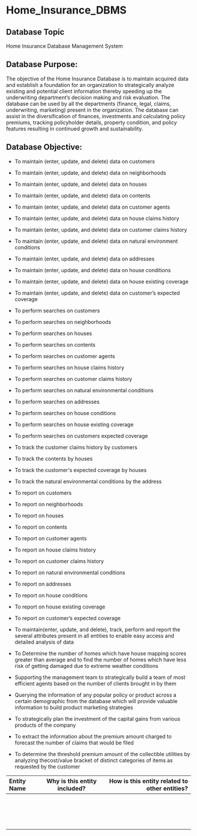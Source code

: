 # Home_Insurance_DBMS

## Database Topic
Home Insurance Database Management System

## Database Purpose:
The objective of the Home Insurance Database is to maintain acquired data and establish a foundation for an organization to strategically analyze existing and potential client information thereby speeding up the underwriting department’s decision making and risk evaluation. The database can be used by all the departments (finance, legal, claims, underwriting, marketing) present in the organization. The database can assist in the diversification of finances, investments and calculating policy premiums, tracking policyholder details, property condition, and policy features resulting in continued growth and sustainability.

## Database Objective:
  - To maintain (enter, update, and delete) data on customers
  - To maintain (enter, update, and delete) data on neighborhoods
  - To maintain (enter, update, and delete) data on houses
  - To maintain (enter, update, and delete) data on contents
  - To maintain (enter, update, and delete) data on customer agents
  - To maintain (enter, update, and delete) data on house claims history
  - To maintain (enter, update, and delete) data on customer claims history
  - To maintain (enter, update, and delete) data on natural environment conditions
  - To maintain (enter, update, and delete) data on addresses
  - To maintain (enter, update, and delete) data on house conditions
  - To maintain (enter, update, and delete) data on house existing coverage
  - To maintain (enter, update, and delete) data on customer’s expected coverage
  - To perform searches on customers
  - To perform searches on neighborhoods
  - To perform searches on houses
  - To perform searches on contents
  - To perform searches on customer agents
  - To perform searches on house claims history
  - To perform searches on customer claims history
  - To perform searches on natural environmental conditions
  - To perform searches on addresses
  - To perform searches on house conditions
  - To perform searches on house existing coverage
  - To perform searches on customers expected coverage
  - To track the customer claims history by customers
  - To track the contents by houses
  - To track the customer's expected coverage by houses
  - To track the natural environmental conditions by the address
  - To report on customers
  - To report on neighborhoods
  - To report on houses
  - To report on contents
  - To report on customer agents
  - To report on house claims history
  - To report on customer claims history
  - To report on natural environmental conditions
  - To report on addresses
  - To report on house conditions
  - To report on house existing coverage
  - To report on customer’s expected coverage

  - To maintain(enter, update, and delete), track, perform and report the several attributes present in all entities to enable easy access and detailed analysis of data
  - To Determine the number of homes which have house mapping scores greater than average and to find the number of homes which have less risk of getting damaged due to extreme weather conditions
  - Supporting the management team to strategically build a team of most efficient agents based on the number of clients brought in by them
  - Querying the information of any popular policy or product across a certain demographic from the database which will provide valuable information to build product marketing strategies
  - To strategically plan the investment of the capital gains from various products of the company
  - To extract the information about the premium amount charged to forecast the number of claims that would be filed
  - To determine the threshold premium amount of the collectible utilities by analyzing thecost/value bracket of distinct categories of items as requested by the customer

| Entity Name | Why is this entity included? | How is this entity related to other entities? |
| :---         |     :---:      |          ---: |
|  |  |  |
|  |  |  |
|  |  |  |
|  |  |  |
|  |  |  |
|  |  |  |
|  |  |  |
|  |  |  |
|  |  |  |
|  |  |  |
|  |  |  |
|  |  |  |
|  |  |  |
|  |  |  |
|  |  |  |
|  |  |  |

